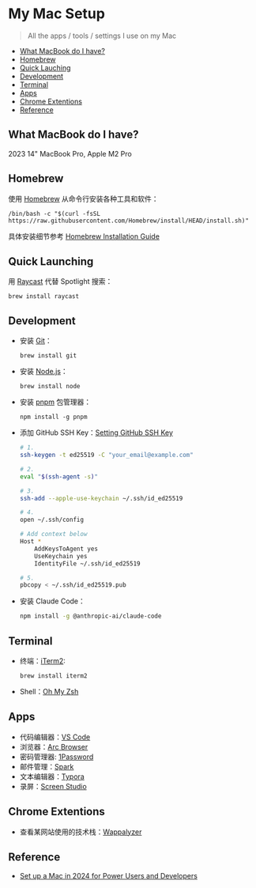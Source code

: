 # My Mac Setup

> All the apps / tools / settings I use on my Mac

- [What MacBook do I have?](#what-macbook-do-i-have)
- [Homebrew](#homebrew)
- [Quick Lauching](#quick-launching)
- [Development](#development)
- [Terminal](#terminal)
- [Apps](#apps)
- [Chrome Extentions](#chrome-extentions)
- [Reference](#reference)

## What MacBook do I have?

2023 14" MacBook Pro, Apple M2 Pro

## Homebrew

使用 [Homebrew](https://brew.sh/) 从命令行安装各种工具和软件：
```
/bin/bash -c "$(curl -fsSL https://raw.githubusercontent.com/Homebrew/install/HEAD/install.sh)"
```
具体安装细节参考 [Homebrew Installation Guide](https://www.youtube.com/watch?v=IWJKRmFLn-g)

## Quick Launching

用 [Raycast](https://www.raycast.com/) 代替 Spotlight 搜索：

```
brew install raycast
```

## Development

- 安装 [Git](https://git-scm.com/)：
    ```
    brew install git
    ```
- 安装 [Node.js](https://nodejs.org/en)：
    ```
    brew install node
    ```
- 安装 [pnpm](htts://pnpm.io) 包管理器：
    ```
    npm install -g pnpm
    ```
- 添加 GitHub SSH Key：[Setting GitHub SSH Key](https://docs.github.com/en/authentication/connecting-to-github-with-ssh/adding-a-new-ssh-key-to-your-github-account)
    ```bash
    # 1.
    ssh-keygen -t ed25519 -C "your_email@example.com"

    # 2.
    eval "$(ssh-agent -s)"

    # 3.
    ssh-add --apple-use-keychain ~/.ssh/id_ed25519

    # 4.
    open ~/.ssh/config

    # Add context below
    Host *
	    AddKeysToAgent yes
	    UseKeychain yes
	    IdentityFile ~/.ssh/id_ed25519

    # 5.
    pbcopy < ~/.ssh/id_ed25519.pub
    ```
- 安装 Claude Code：
  	```bash
   	npm install -g @anthropic-ai/claude-code
   	```

## Terminal

- 终端：[iTerm2](https://iterm2.com/):
    ```
    brew install iterm2
    ```
- Shell：[Oh My Zsh](https://ohmyz.sh/)

## Apps

- 代码编辑器：[VS Code](https://code.visualstudio.com/)
- 浏览器：[Arc Browser](https://arc.net/)
- 密码管理器: [1Password](https://1password.com/)
- 邮件管理：[Spark](https://sparkmailapp.com/)
- 文本编辑器：[Typora](https://typora.io/)
- 录屏：[Screen Studio](https://screen.studio/)

## Chrome Extentions

- 查看某网站使用的技术栈：[Wappalyzer](https://chromewebstore.google.com/detail/gppongmhjkpfnbhagpmjfkannfbllamg?)

## Reference

- [Set up a Mac in 2024 for Power Users and Developers](https://www.youtube.com/watch?v=GK7zLYAXdDs)
